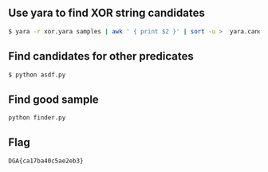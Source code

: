 ## Use yara to find XOR string candidates

```sh
$ yara -r xor.yara samples | awk ' { print $2 }' | sort -u >  yara.candidates.txt
```

## Find candidates for other predicates

```sh
$ python asdf.py
```

## Find good sample

```sh
python finder.py
```

## Flag

`DGA{ca17ba40c5ae2eb3}`
